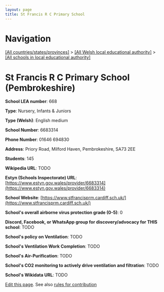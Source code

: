 ```yaml
---
layout: page
title: St Francis R C Primary School
---
```

# Navigation

[[All countries/states/provinces]](../../..) > [[All Welsh local educational authority]](../..) > [[All schools in local educational authority]](..)

# St Francis R C Primary School (Pembrokeshire)

**School LEA number**: 668

**Type**: Nursery, Infants & Juniors

**Type (Welsh)**: English medium

**School Number**: 6683314

**Phone Number**: 01646 694830

**Address**: Priory Road, Milford Haven, Pembrokeshire, SA73 2EE

**Students**: 145

**Wikipedia URL**: TODO

**Estyn (Schools Inspectorate) URL**: [https://www.estyn.gov.wales/provider/6683314](https://www.estyn.gov.wales/provider/6683314)

**School Website**: [https://www.stfrancisprm.cardiff.sch.uk/](https://www.stfrancisprm.cardiff.sch.uk/)

**School's overall airborne virus protection grade (0-5)**: 0

**Discord, Facebook, or WhatsApp group for discovery/advocacy for THIS school**: TODO

**School's policy on Ventilation**: TODO

**School's Ventilation Work Completion**: TODO

**School's Air-Purification**: TODO

**School's CO2 monitoring to actively drive ventilation and filtration**: TODO

**School's Wikidata URL**: TODO




[Edit this page](https://github.com/VentilationProject/Wales/edit/prif/./Pembrokeshire/St_Francis_R_C_Primary_School.md). See also [rules for contribution](../../../contribution-rules/)